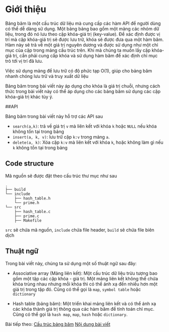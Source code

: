 # Giới thiệu

Bảng băm là một cấu trúc dữ liệu mà cung cấp các hàm API để người dùng có thể dễ dàng sử dụng. Một bảng bảng bao gồm một mảng các nhóm dữ liệu, trong đó nó lưu theo cặp khóa-giá trị (key-value). Để xác định được vị trí mà cặp khóa-giá trị sẽ được lưu trữ, khóa sẽ được đưa qua một hàm băm. Hàm này sẽ trả về một giá trị nguyên dương và được sử dụng như một chỉ mục của cặp trong mảng cấu trúc trên. Khi mà chúng ta muốn lấy cặp khóa-giá trị, cần phải cung cấp khóa và sử dụng hàm băm để xác định chỉ mục trỏ tới vị trí đã lưu.

Việc sử dụng mảng để lưu trữ có độ phức tạp O(1), giúp cho bảng băm nhanh chóng lưu trữ và truy xuất dữ liệu

Bảng băm trong bài viết này áp dụng cho khóa là giá trị chuỗi, nhưng cách thức trong bài viết này có thể áp dụng cho các bảng băm sử dụng các cặp khóa-giá trị khác tùy ý. 

##API

Bảng băm trong bài viết này hỗ trợ các API sau
- `search(a,k)`: trả về giá trị `v` mà liên kết với khóa `k` hoặc `NULL` nếu khóa không tồn tại trong bảng
- `insert(a, k, v)`: lưu trữ cặp `k:v` trong mảng `a`.
- `delete(a, k)`: Xóa cặp `k:v` mà liên kết với khóa `k`, hoặc không làm gì nếu `k` không tồn tại trong bảng


## Code structure

Mã nguồn sẽ được đặt theo cấu trúc thư mục như sau

```
.
├── build
└── include
    ├── hash_table.h
    └── prime.h    
└── src
    ├── hash_table.c
    ├── prime.c
    ├── Makefile
```

`src` sẽ chứa mã nguồn, `include` chứa file header, `build` sẽ chứa file biên dịch

## Thuật ngữ 

Trong bài viết này, chúng ta sử dụng một số thuật ngữ sau đây:

- Associative array (Mảng liên kết): Một cấu trúc dữ liệu trừu tượng bao gồm một tập các cặp khóa - giá trị. Một mảng liên kết không thể chứa khóa trùng nhau nhưng mỗi khóa thì có thể ánh xạ đến nhiều hơn một giá trị trong tập đó. Cũng có thể gọi là `map`, `symbol table` hoặc `dictionary`

- Hash table (bảng băm): Một triển khai mảng liên kết và có thể ánh xạ các khóa thành giá trị thông qua các hàm băm để tính toán chỉ mục. Cũng có thể gọi là `hash map`, `map`, `hash` hoặc `dictionary`.

Bài tiếp theo: [Cấu trúc bảng băm](/LearnC/write_a_hash_table/02-hash-table)
[Nội dung bài viết](https://github.com/chopbk/project_C_Cpp_based_learning/tree/master/LearnC/write_a_hash_table#Nộidung)
